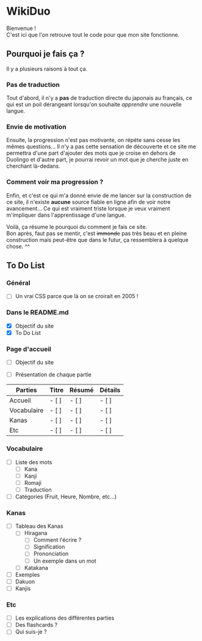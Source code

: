 # WikiDuo

Bienvenue !  
C'est ici que l'on retrouve tout le code pour que mon site fonctionne.

## Pourquoi je fais ça ?

Il y a plusieurs raisons à tout ça.

### Pas de traduction

Tout d'abord, il n'y a **pas** de traduction directe du japonais au français, ce qui est un poil dérangeant lorsqu'on souhaite *apprendre* une nouvelle langue.

### Envie de motivation

Ensuite, la progression n'est pas motivante, on répète sans cesse les mêmes questions... Il n'y a pas cette sensation de découverte et ce site me permettra d'une part d'ajouter des mots que je croise en dehors de Duolingo et d'autre part, je pourrai revoir un mot que je cherche juste en cherchant là-dedans.

### Comment voir ma progression ?

Enfin, et c'est ce qui m'a donné envie de me lancer sur la construction de ce site, il n'existe **aucune** source fiable en ligne afin de voir notre avancement... Ce qui est vraiment triste lorsque je veux vraiment m'impliquer dans l'apprentissage d'une langue.

Voilà, ça résume le pourquoi du comment je fais ce site.  
Bon après, faut pas se mentir, c'est ~~immonde~~ pas très beau et en pleine construction mais peut-être que dans le futur, ça ressemblera à quelque chose. ^^

## To Do List

### Général

- [ ] Un vrai CSS parce que là on se croirait en 2005 !

### Dans le README.md

- [x] Objectif du site
- [x] To Do List

### Page d'accueil

- [ ] Objectif du site

- [ ] Présentation de chaque partie

|   Parties   | Titre  | Résumé  | Détails  |
|-------------|--------|---------|----------|
|   Accueil   | - [ ]  | - [ ]   |  - [ ]   |
| Vocabulaire | - [ ]  | - [ ]   |  - [ ]   |
|    Kanas    | - [ ]  | - [ ]   |  - [ ]   |
|     Etc     | - [ ]  | - [ ]   |  - [ ]   |

### Vocabulaire

- [ ] Liste des mots
  - [ ] Kana
  - [ ] Kanji
  - [ ] Romaji
  - [ ] Traduction

- [ ] Catégories (Fruit, Heure, Nombre, etc...)

### Kanas

- [ ] Tableau des Kanas
  - [ ] Hiragana
    - [ ] Comment l'écrire ?
    - [ ] Signification
    - [ ] Prononciation
    - [ ] Un exemple dans un mot
  - [ ] Katakana
- [ ] Exemples
- [ ] Dakuon
- [ ] Kanjis

### Etc

- [ ] Les explications des différentes parties
- [ ] Des flashcards ?
- [ ] Qui suis-je ?
